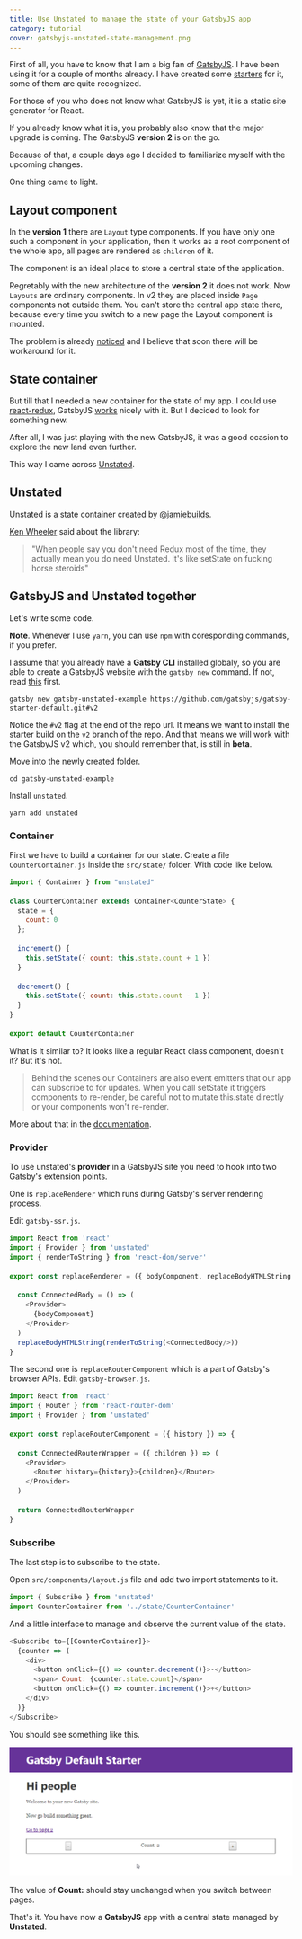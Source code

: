 ```yaml
---
title: Use Unstated to manage the state of your GatsbyJS app
category: tutorial
cover: gatsbyjs-unstated-state-management.png
---
```


First of all, you have to know that I am a big fan of [GatsbyJS](https://www.gatsbyjs.org/). I have been using it for a couple of months already. I have created some [starters](https://github.com/greglobinski?utf8=%E2%9C%93&tab=repositories&q=gatsby-starter&type=&language=) for it, some of them are quite recognized.

For those of you who does not know what GatsbyJS is yet, it is a static site generator for React.

If you already know what it is, you probably also know that the major upgrade is coming. The GatsbyJS **version 2** is on the go.

Because of that, a couple days ago I decided to familiarize myself with the upcoming changes.

One thing came to light. 

## Layout component

In the **version 1** there are `Layout` type components. If you have only one such a component in your application, then it works as a root component of the whole app, all pages are rendered as `children` of it.

The component is an ideal place to store a central state of the application.

Regretably with the new architecture of the **version 2** it does not work. Now `Layouts` are ordinary components. In v2 they are placed inside `Page` components not outside them. You can't store the central app state there, because every time you switch to a new page the Layout component is mounted. 

The problem is already [noticed](https://github.com/gatsbyjs/gatsby/issues/6127) and I believe that soon there will be workaround for it.

## State container

But till that I needed a new container for the state of my app. I could use [react-redux](https://github.com/reduxjs/react-redux), GatsbyJS [works](https://github.com/gatsbyjs/gatsby/tree/master/examples/using-redux) nicely with it. But I decided to look for something new. 

After all, I was just playing with the new GatsbyJS, it was a good ocasion to explore the new land even further. 

This way I came across [Unstated](https://github.com/jamiebuilds/unstated).

## Unstated

Unstated is a state container created by [@jamiebuilds](https://twitter.com/jamiebuilds).

[Ken Wheeler](https://twitter.com/ken_wheeler) said about the library: 

> "When people say you don't need Redux most of the time, they actually mean you do need Unstated. It's like setState on fucking horse steroids"


## GatsbyJS and Unstated together

Let's write some code. 

**Note**. Whenever I use `yarn`, you can use `npm` with coresponding commands, if you prefer. 

I assume that you already have a **Gatsby CLI** installed globaly, so you are able to create a GatsbyJS website with the `gatsby new` command. If not, read [this](https://next.gatsbyjs.org/tutorial/part-one/) first.

```
gatsby new gatsby-unstated-example https://github.com/gatsbyjs/gatsby-starter-default.git#v2
```

Notice the `#v2` flag at the end of the repo url. It means we want to install the starter build on the `v2` branch of the repo. And that means we will work with the GatsbyJS v2 which, you should remember that, is still in **beta**.

Move into the newly created folder.

```
cd gatsby-unstated-example
```

Install `unstated`.

```
yarn add unstated
```

### Container

First we have to build a container for our state. Create a file `CounterContainer.js` inside the `src/state/` folder. With code like below. 

```javascript
import { Container } from "unstated"

class CounterContainer extends Container<CounterState> {
  state = {
    count: 0
  };

  increment() {
    this.setState({ count: this.state.count + 1 })
  }

  decrement() {
    this.setState({ count: this.state.count - 1 })
  }
}

export default CounterContainer
```

What is it similar to? It looks like a regular React class component, doesn't it? But it's not.

> Behind the scenes our Containers are also event emitters that our app can subscribe to for updates. When you call setState it triggers components to re-render, be careful not to mutate this.state directly or your components won't re-render.

More about that in the [documentation](https://github.com/jamiebuilds/unstated).

### Provider

To use unstated's **provider** in a GatsbyJS site you need to hook into two Gatsby's extension points.

One is `replaceRenderer` which runs during Gatsby's server rendering process.

Edit `gatsby-ssr.js`.

```javascript
import React from 'react'
import { Provider } from 'unstated'
import { renderToString } from 'react-dom/server'

export const replaceRenderer = ({ bodyComponent, replaceBodyHTMLString }) => {

  const ConnectedBody = () => (
    <Provider>
      {bodyComponent}
    </Provider>
  )
  replaceBodyHTMLString(renderToString(<ConnectedBody/>))
}
```

The second one is `replaceRouterComponent` which is a part of Gatsby's browser APIs. Edit `gatsby-browser.js`.

```javascript
import React from 'react'
import { Router } from 'react-router-dom'
import { Provider } from 'unstated'

export const replaceRouterComponent = ({ history }) => {

  const ConnectedRouterWrapper = ({ children }) => (
    <Provider>
      <Router history={history}>{children}</Router>
    </Provider>
  ) 

  return ConnectedRouterWrapper
}
```

### Subscribe

The last step is to subscribe to the state. 

Open `src/components/layout.js` file and add two import statements to it.

```javascript
import { Subscribe } from 'unstated'
import CounterContainer from '../state/CounterContainer'
```

And a little interface to manage and observe the current value of the state.

```javascript
<Subscribe to={[CounterContainer]}>
  {counter => (
    <div>
      <button onClick={() => counter.decrement()}>-</button>
      <span> Count: {counter.state.count}</span>
      <button onClick={() => counter.increment()}>+</button>
    </div>
  )}
</Subscribe>
```

You should see something like this.

![gatsby-unstated-state-container](./gatsby-unstated-state-container.png)

The value of **Count:** should stay unchanged when you switch between pages.

That's it. You have now a **GatsbyJS** app with a central state managed by **Unstated**.









